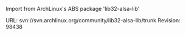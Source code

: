 Import from ArchLinux's ABS package 'lib32-alsa-lib'

URL: svn://svn.archlinux.org/community/lib32-alsa-lib/trunk
Revision: 98438
